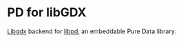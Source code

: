PD for libGDX
===================

[Libgdx](https://github.com/libgdx/libgdx) backend for [libpd](https://github.com/libpd), an embeddable Pure Data library.
